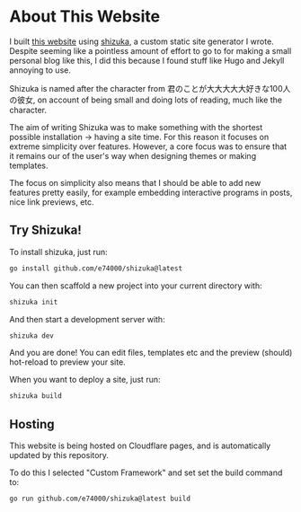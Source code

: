 # About This Website 

I built [this website](https://e74000.net) using [shizuka](https://github.com/e74000/shizuka), a custom static site generator I wrote. Despite seeming like a pointless amount of effort to go to for making a small personal blog like this, I did this because I found stuff like Hugo and Jekyll annoying to use.

Shizuka is named after the character from 君のことが大大大大大好きな100人の彼女, on account of being small and doing lots of reading, much like the character.

The aim of writing Shizuka was to make something with the shortest possible installation -> having a site time. For this reason it focuses on extreme simplicity over features. However, a core focus was to ensure that it remains our of the user's way when designing themes or making templates.

The focus on simplicity also means that I should be able to add new features pretty easily, for example embedding interactive programs in posts, nice link previews, etc.

## Try Shizuka!

To install shizuka, just run:

```bash
go install github.com/e74000/shizuka@latest
```

You can then scaffold a new project into your current directory with:

```bash
shizuka init
```

And then start a development server with:

```bash
shizuka dev
```

And you are done! You can edit files, templates etc and the preview (should) hot-reload to preview your site.

When you want to deploy a site, just run:

```bash
shizuka build
```

## Hosting

This website is being hosted on Cloudflare pages, and is automatically updated by this repository.

To do this I selected "Custom Framework" and set set the build command to:

```bash
go run github.com/e74000/shizuka@latest build
```
